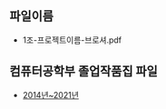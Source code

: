 ## 파일이름

- 1조-프로젝트이름-브로셔.pdf

## 컴퓨터공학부 졸업작품집 파일
- [2014년~2021년](https://tongdongyangac-my.sharepoint.com/:f:/g/personal/jclee_m365_dongyang_ac_kr/Euy5eV6XJZZLiyY7GVg-eGEBWQtl9Yp9CaeN-Ebdonzu5w?e=54r2pF)
